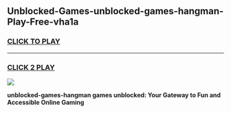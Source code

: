 
## Unblocked-Games-unblocked-games-hangman-Play-Free-vha1a
<h3>
<a href="https://premium76.site?title=unblocked-games-hangman&ref=10A">CLICK TO PLAY</a></h3>
<hr>

<h3>
<a href="https://premium76.site?title=unblocked-games-hangman&ref=10A">CLICK 2 PLAY</a>
  
</h3>

<a href="https://premium76.site?title=unblocked-games-hangman&ref=10A"><img src="https://clearcache.store/games.png"></a>


**unblocked-games-hangman games unblocked: Your Gateway to Fun and Accessible Online Gaming**
